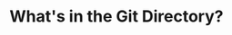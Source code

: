 ---
title: What's in the Git Directory?
description: A talk given at Northcoders Lightning Talks, 2017
frontimage: gitdirectory.png
---
